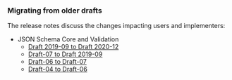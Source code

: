 ### Migrating from older drafts

The release notes discuss the changes impacting users and implementers:

- JSON Schema Core and Validation
  - [Draft 2019-09 to Draft 2020-12](draft/2020-12#draft-2020-12-release-notes)
  - [Draft-07 to Draft 2019-09](draft/2019-09#draft-2019-09-release-note)
  - [Draft-06 to Draft-07](draft-07#draft-07-release-note)
  - [Draft-04 to Draft-06](draft-06#draft-06-release-note)
